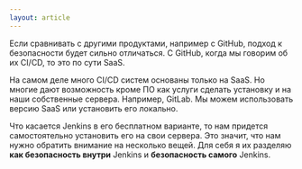 ```yaml
---
layout: article
---
```

Если сравнивать с другими продуктами, например с GitHub, подход к безопасности будет сильно отличаться. С GitHub, когда мы говорим об их CI/CD, то это по сути SaaS.

На самом деле много CI/CD систем основаны только на SaaS. Но многие дают возможность кроме ПО как услуги сделать установку и на наши собственные сервера. Например, GitLab. Мы можем использовать версию SaaS или установить его локально.

Что касается Jenkins в его бесплатном варианте, то нам придется самостоятельно установить его на свои сервера. Это значит, что нам нужно обратить внимание на несколько вещей. Для себя я их разделяю **как безопасность внутри** Jenkins и **безопасность самого** Jenkins.
